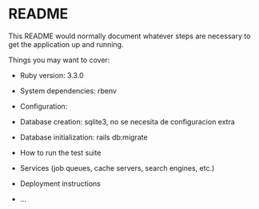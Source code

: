 # README

This README would normally document whatever steps are necessary to get the
application up and running.

Things you may want to cover:

* Ruby version: 3.3.0

* System dependencies: rbenv

* Configuration:

* Database creation: sqlite3, no se necesita de configuracion extra

* Database initialization: rails db:migrate

* How to run the test suite

* Services (job queues, cache servers, search engines, etc.)

* Deployment instructions

* ...
